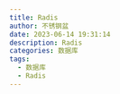 ```yaml
---
title: Radis
author: 不锈钢盆
date: 2023-06-14 19:31:14
description: Radis
categories: 数据库
tags:
  - 数据库
  - Radis
---
```

